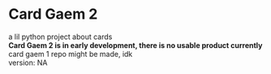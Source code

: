 # Card Gaem 2
a lil python project about cards\
**Card Gaem 2 is in early development, there is no usable product currently**\
card gaem 1 repo might be made, idk\
version: NA
